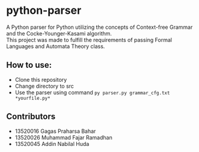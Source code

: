 # python-parser
A Python parser for Python utilizing the concepts of Context-free Grammar and the Cocke-Younger-Kasami algorithm.<br>
This project was made to fulfill the requirements of passing Formal Languages and Automata Theory class.

## How to use:
- Clone this repository
- Change directory to src
- Use the parser using command `py parser.py grammar_cfg.txt *yourfile.py*`

## Contributors
- 13520016 Gagas Praharsa Bahar
- 13520026 Muhammad Fajar Ramadhan
- 13520045 Addin Nabilal Huda
